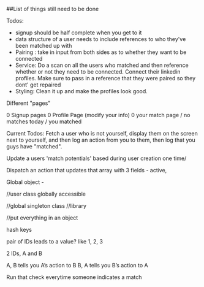 ##List of things still need to be done


Todos:

- signup should be half complete when you get to it
- data structure of a user needs to include references to who they've been matched up with
- Pairing : take in input from both sides as to whether they want to be connected
- Service: Do a scan on all the users who matched and then reference whether or not they need to be connected.
Connect their linkedin profiles. Make sure to pass in a reference that they were paired so they dont' get repaired
- Styling: Clean it up and make the profiles look good.

Different "pages"

0 Signup pages
0 Profile Page (modify your info)
0 your match page / no matches today / you matched


Current Todos:
Fetch a user who is not yourself, display them on the screen next to yourself, and then log an action from you to them, then log that you guys have "matched".

Update a users 'match potentials' based during user creation one time/

Dispatch an action that updates that array with 3 fields - active, 

Global object - 

//user class globally accessible

//global singleton class
//library

//put everything in an object

hash keys

pair of IDs leads to a value? like 1, 2, 3

2 IDs, A and B

A, B tells you A’s action to B
B, A tells you B’s action to A

Run that check everytime someone indicates a match


